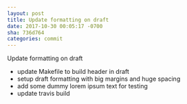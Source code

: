 ```yaml
---
layout: post
title: Update formatting on draft
date: 2017-10-30 00:05:17 -0700
sha: 736d764
categories: commit
---
```

Update formatting on draft

 - update Makefile to build header in draft
 - setup draft formatting with big margins and huge spacing
 - add some dummy lorem ipsum text for testing
 - update travis build
